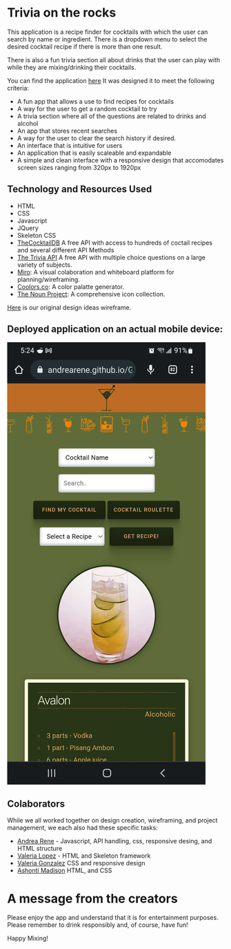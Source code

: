 # Trivia on the rocks

This application is a recipe finder for cocktails with which the user can search by name or ingredient. There is a dropdown menu to select the desired cocktail recipe if there is more than one result. 

There is also a fun trivia section all about drinks that the user can play with while they are mixing/drinking their cocktails.

  You can find the application [here](https://andrearene.github.io/Group_8_Project_1/) It was designed it to meet the following criteria:

* A fun app that allows a use to find recipes for cocktails 
* A way for the user to get a random cocktail to try
* A trivia section where all of the questions are related to drinks and alcohol
*  An app that stores recent searches
* A way for the user to clear the search history if desired.
* An interface that is intuitive for users 
* An application that is easily scaleable and expandable
* A simple and clean interface with a responsive design that accomodates screen sizes ranging from 320px to 1920px

## Technology and Resources Used

* HTML
* CSS
* Javascript
* JQuery
* Skeleton CSS
* [TheCocktailDB](https://www.thecocktaildb.com/api.php) A free API with access to hundreds of coctail recipes and several different API Methods
* [The Trivia API](https://the-trivia-api.com/) A free API with multiple choice questions on a large variety of subjects.
* [Miro](https://miro.com/about/): A visual colaboration and whiteboard platform for planning/wireframing. 
* [Coolors.co](https://coolors.co/): A color palatte generator.
* [The Noun Project](https://thenounproject.com/): A comprehensive icon collection. 


[Here](https://github.com/AndreaRene/Group_8_Project_1/blob/main/imgs/wireframe_v_2.PNG) is our original design ideas wireframe.

## Deployed application on an actual mobile device:
![screen capture of our app on a mobile device](https://github.com/AndreaRene/Group_8_Project_1/blob/develop/imgs/totr_mobile.jpeg)

## Colaborators

While we all worked together on design creation, wireframing, and project management, we each also had these specific tasks:

* [Andrea Rene](https://github.com/AndreaRene) - Javascript, API handling, css, responsive desing, and HTML structure
* [Valeria Lopez](https://github.com/valopezs) - HTML and Skeleton framework
* [Valeria Gonzalez](https://github.com/ValPal1320) CSS and responsive design
* [Ashonti Madison](https://github.com/ASHONTIMAD) HTML, and CSS

# A message from the creators

Please enjoy the app and understand that it is for entertainment purposes. Please remember to drink responsibly and, of course, have fun!

Happy Mixing!
